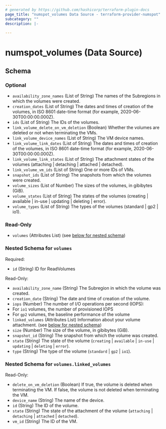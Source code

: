 ```yaml
---
# generated by https://github.com/hashicorp/terraform-plugin-docs
page_title: "numspot_volumes Data Source - terraform-provider-numspot"
subcategory: ""
description: |-
  
---
```


# numspot_volumes (Data Source)





<!-- schema generated by tfplugindocs -->
## Schema

### Optional

- `availability_zone_names` (List of String) The names of the Subregions in which the volumes were created.
- `creation_dates` (List of String) The dates and times of creation of the volumes, in ISO 8601 date-time format (for example, 2020-06-30T00:00:00.000Z).
- `ids` (List of String) The IDs of the volumes.
- `link_volume_delete_on_vm_deletion` (Boolean) Whether the volumes are deleted or not when terminating the VMs.
- `link_volume_device_names` (List of String) The VM device names.
- `link_volume_link_dates` (List of String) The dates and times of creation of the volumes, in ISO 8601 date-time format (for example, 2020-06-30T00:00:00.000Z).
- `link_volume_link_states` (List of String) The attachment states of the volumes (attaching | detaching | attached | detached).
- `link_volume_vm_ids` (List of String) One or more IDs of VMs.
- `snapshot_ids` (List of String) The snapshots from which the volumes were created.
- `volume_sizes` (List of Number) The sizes of the volumes, in gibibytes (GiB).
- `volume_states` (List of String) The states of the volumes (creating | available | in-use | updating | deleting | error).
- `volume_types` (List of String) The types of the volumes (standard | gp2 | io1).

### Read-Only

- `volumes` (Attributes List) (see [below for nested schema](#nestedatt--volumes))

<a id="nestedatt--volumes"></a>
### Nested Schema for `volumes`

Required:

- `id` (String) ID for ReadVolumes

Read-Only:

- `availability_zone_name` (String) The Subregion in which the volume was created.
- `creation_date` (String) The date and time of creation of the volume.
- `iops` (Number) The number of I/O operations per second (IOPS):<br />
- For `io1` volumes, the number of provisioned IOPS<br />
- For `gp2` volumes, the baseline performance of the volume
- `linked_volumes` (Attributes List) Information about your volume attachment. (see [below for nested schema](#nestedatt--volumes--linked_volumes))
- `size` (Number) The size of the volume, in gibibytes (GiB).
- `snapshot_id` (String) The snapshot from which the volume was created.
- `state` (String) The state of the volume (`creating` \| `available` \| `in-use` \| `updating` \| `deleting` \| `error`).
- `type` (String) The type of the volume (`standard` \| `gp2` \| `io1`).

<a id="nestedatt--volumes--linked_volumes"></a>
### Nested Schema for `volumes.linked_volumes`

Read-Only:

- `delete_on_vm_deletion` (Boolean) If true, the volume is deleted when terminating the VM. If false, the volume is not deleted when terminating the VM.
- `device_name` (String) The name of the device.
- `id` (String) The ID of the volume.
- `state` (String) The state of the attachment of the volume (`attaching` \| `detaching` \| `attached` \| `detached`).
- `vm_id` (String) The ID of the VM.
